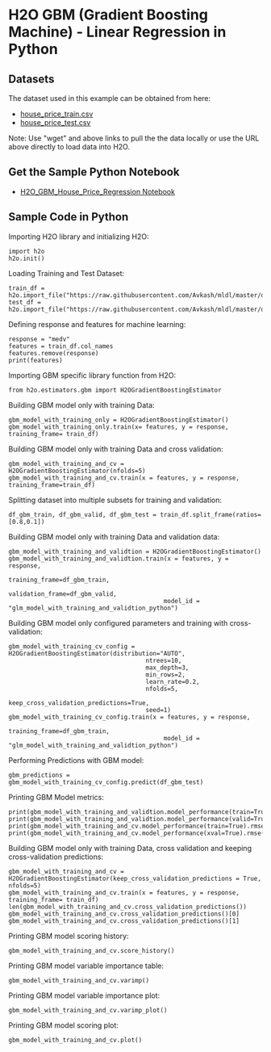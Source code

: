 # H2O GBM (Gradient Boosting Machine) - Linear Regression in Python #

## Datasets ##
The dataset used in this example can be obtained from here:
 - [house_price_train.csv](https://raw.githubusercontent.com/Avkash/mldl/master/data/house_price_train.csv)
 - [house_price_test.csv](https://raw.githubusercontent.com/Avkash/mldl/master/data/house_price_test.csv)

Note: Use "wget" and above links to pull the the data locally or use the URL above directly to load data into H2O.

## Get the Sample Python Notebook ##
  - [H2O_GBM_House_Price_Regression Notebook](https://github.com/Avkash/mldl/blob/master/notebook/h2o/H2O-GBM-House-Price-Regression.ipynb)
  

## Sample Code in Python ##

Importing H2O library and initializing H2O:
```
import h2o
h2o.init()
```
Loading Training and Test Dataset:
```
train_df = h2o.import_file("https://raw.githubusercontent.com/Avkash/mldl/master/data/house_price_train.csv")
test_df = h2o.import_file("https://raw.githubusercontent.com/Avkash/mldl/master/data/house_price_test.csv")
```
Defining response and features for machine learning:
```
response = "medv"
features = train_df.col_names
features.remove(response)
print(features)
```
Importing GBM specific library function from H2O:
```
from h2o.estimators.gbm import H2OGradientBoostingEstimator
```
Building GBM model only with training Data:
```
gbm_model_with_training_only = H2OGradientBoostingEstimator()
gbm_model_with_training_only.train(x= features, y = response, training_frame= train_df)
```
Building GBM model only with training Data and cross validation:
```
gbm_model_with_training_and_cv = H2OGradientBoostingEstimator(nfolds=5)
gbm_model_with_training_and_cv.train(x = features, y = response, training_frame=train_df)
```
Splitting dataset into multiple subsets for training and validation:
```
df_gbm_train, df_gbm_valid, df_gbm_test = train_df.split_frame(ratios=[0.8,0.1])
```
Building GBM model only with training Data and validation data:
```
gbm_model_with_training_and_validtion = H2OGradientBoostingEstimator()
gbm_model_with_training_and_validtion.train(x = features, y = response, 
                                            training_frame=df_gbm_train, 
                                            validation_frame=df_gbm_valid,
                                           model_id = "glm_model_with_training_and_validtion_python")
```
Building GBM model only configured parameters and training with cross-validation:
```
gbm_model_with_training_cv_config = H2OGradientBoostingEstimator(distribution="AUTO",
                                      ntrees=10,
                                      max_depth=3,
                                      min_rows=2,
                                      learn_rate=0.2,
                                      nfolds=5,
                                      keep_cross_validation_predictions=True,
                                      seed=1)
gbm_model_with_training_cv_config.train(x = features, y = response, 
                                            training_frame=df_gbm_train, 
                                           model_id = "glm_model_with_training_and_validtion_python")
```                                           
Performing Predictions with GBM model:
```
gbm_predictions = gbm_model_with_training_cv_config.predict(df_gbm_test)
```
Printing GBM Model metrics:
```
print(gbm_model_with_training_and_validtion.model_performance(train=True).r2())
print(gbm_model_with_training_and_validtion.model_performance(valid=True).r2())
print(gbm_model_with_training_and_cv.model_performance(train=True).rmse())
print(gbm_model_with_training_and_cv.model_performance(xval=True).rmse())
```
Building GBM model only with training Data, cross validation and keeping cross-validation predictions:
```
gbm_model_with_training_and_cv = H2OGradientBoostingEstimator(keep_cross_validation_predictions = True, nfolds=5)
gbm_model_with_training_and_cv.train(x = features, y = response, training_frame= train_df)
len(gbm_model_with_training_and_cv.cross_validation_predictions())
gbm_model_with_training_and_cv.cross_validation_predictions()[0]
gbm_model_with_training_and_cv.cross_validation_predictions()[1]
```
Printing GBM model scoring history:
```
gbm_model_with_training_and_cv.score_history()
```
Printing GBM model variable importance table:
```
gbm_model_with_training_and_cv.varimp()
```
Printing GBM model variable importance plot:
```
gbm_model_with_training_and_cv.varimp_plot()
```
Printing GBM model scoring plot:
```
gbm_model_with_training_and_cv.plot()
```
